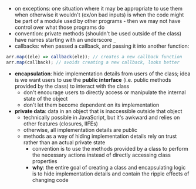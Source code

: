 - on exceptions: one situation where it may be appropriate to use them when otherwise it wouldn't (ex/on bad inputs) is when the code might be part of a module used by other programs - then we may not have control over what those programs do
- convention: private methods (shouldn't be used outside of the class) have names starting with an underscore `_` 
- callbacks: when passed a callback, and passing it into another function:
```javascript
arr.map((ele) => callback(ele)); // creates a new callback function
arr.map(callback); // avoids creating a new callback, looks better
```
- **encapsulation**: hide implementation details from users of the class; idea is we want users to use the **public interface** (i.e. public methods provided by the class) to interact with the class
    - don't encourage users to directly access or manipulate the internal state of the object
    - don't let them become dependent on its implementation
- **private data**: data in an object that is inaccessible outside that object
    - technically possible in JavaScript, but it's awkward and relies on other features (closures, IIFEs)
    - otherwise, all implementation details are public
    - methods as a way of hiding implementation details rely on trust rather than an actual private state
        - convention is to use the methods provided by a class to perform the necessary actions instead of directly accessing class properties
        - **why**: the entire goal of creating a class and encapsulating logic is to hide implementation details and contain the ripple effects of changing code